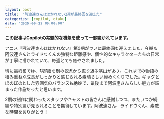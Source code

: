 ```yaml
---
layout: post
title:  "阿波連さんははかれない2期が最終回を迎えた"
categories: [copilot, otaku]
date: "2025-06-23 00:00:00"
---
```


**この記事はCopilotの実験的な機能を使って一部書かれています。**

アニメ『阿波連さんははかれない』第2期がついに最終回を迎えました。今期も阿波連さんとライドウくんの独特な距離感や、個性的なキャラクターたちの日常が丁寧に描かれていて、毎週とても癒やされました。

特に最終回では、1期1話を別の視点から振り返る演出があり、これまでの物語の積み重ねや成長がしっかりと感じられる素晴らしい締めくくりでした。ギャグとほのぼのとした雰囲気のバランスも絶妙で、最後まで阿波連さんらしい魅力が詰まった作品だったと思います。

2期の制作に関わったスタッフやキャストの皆さんに感謝しつつ、またいつか続編や特別編が見られることを期待しています。阿波連さん、ライドウくん、素敵な時間をありがとう！
